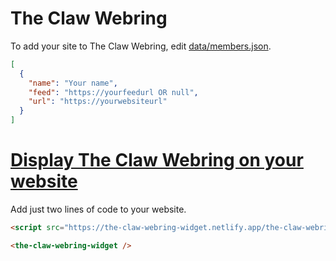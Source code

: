 # The Claw Webring

To add your site to The Claw Webring, edit [data/members.json](data/members.json).

```json
[
  {
    "name": "Your name",
    "feed": "https://yourfeedurl OR null",
    "url": "https://yourwebsiteurl"
  }
]
```

# [Display The Claw Webring on your website](https://github.com/whitep4nth3r/the-claw-webring-widget/blob/main/README.md)

Add just two lines of code to your website.

```html
<script src="https://the-claw-webring-widget.netlify.app/the-claw-webring-widget.mjs" type="module"></script>

<the-claw-webring-widget />

```
